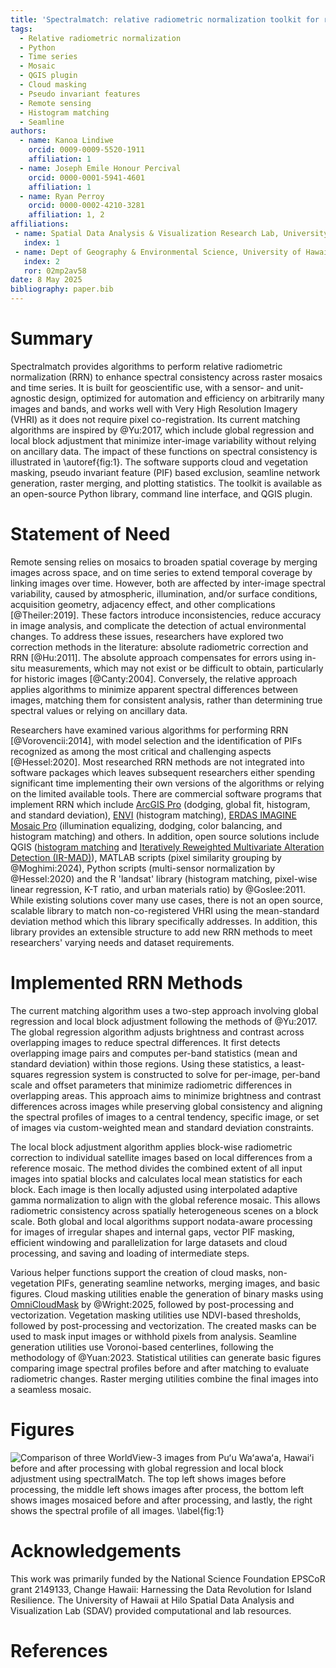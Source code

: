 ```yaml
---
title: 'Spectralmatch: relative radiometric normalization toolkit for raster mosaics and time series'
tags:
  - Relative radiometric normalization
  - Python
  - Time series
  - Mosaic
  - QGIS plugin
  - Cloud masking
  - Pseudo invariant features
  - Remote sensing
  - Histogram matching
  - Seamline
authors:
  - name: Kanoa Lindiwe
    orcid: 0009-0009-5520-1911
    affiliation: 1
  - name: Joseph Emile Honour Percival
    orcid: 0000-0001-5941-4601
    affiliation: 1
  - name: Ryan Perroy
    orcid: 0000-0002-4210-3281
    affiliation: 1, 2
affiliations:
 - name: Spatial Data Analysis & Visualization Research Lab, University of Hawaii at Hilo, United States
   index: 1
 - name: Dept of Geography & Environmental Science, University of Hawaii at Hilo, United States
   index: 2
   ror: 02mp2av58
date: 8 May 2025
bibliography: paper.bib
---
```

# Summary  
Spectralmatch provides algorithms to perform relative radiometric normalization (RRN) to enhance spectral consistency across raster mosaics and time series. It is built for geoscientific use, with a sensor- and unit-agnostic design, optimized for automation and efficiency on arbitrarily many images and bands, and works well with Very High Resolution Imagery (VHRI) as it does not require pixel co-registration. Its current matching algorithms are inspired by @Yu:2017, which include global regression and local block adjustment that minimize inter-image variability without relying on ancillary data. The impact of these functions on spectral consistency is illustrated in \autoref{fig:1}. The software supports cloud and vegetation masking, pseudo invariant feature (PIF) based exclusion, seamline network generation, raster merging, and plotting statistics. The toolkit is available as an open-source Python library, command line interface, and QGIS plugin.
  
# Statement of Need  
Remote sensing relies on mosaics to broaden spatial coverage by merging images across space, and on time series to extend temporal coverage by linking images over time. However, both are affected by inter-image spectral variability, caused by atmospheric, illumination, and/or surface conditions, acquisition geometry, adjacency effect, and other complications [@Theiler:2019]. These factors introduce inconsistencies, reduce accuracy in image analysis, and complicate the detection of actual environmental changes. To address these issues, researchers have explored two correction methods in the literature: absolute radiometric correction and RRN [@Hu:2011]. The absolute approach compensates for errors using in-situ measurements, which may not exist or be difficult to obtain, particularly for historic images [@Canty:2004]. Conversely, the relative approach applies algorithms to minimize apparent spectral differences between images, matching them for consistent analysis, rather than determining true spectral values or relying on ancillary data.

Researchers have examined various algorithms for performing RRN [@Vorovencii:2014], with model selection and the identification of PIFs recognized as among the most critical and challenging aspects [@Hessel:2020]. Most researched RRN methods are not integrated into software packages which leaves subsequent researchers either spending significant time implementing their own versions of the algorithms or relying on the limited available tools. There are commercial software programs that implement RRN which include [ArcGIS Pro](https://pro.arcgis.com/en/pro-app/latest/tool-reference/data-management/color-balance-mosaic-dataset.htm) (dodging, global fit, histogram, and standard deviation), [ENVI](https://www.nv5geospatialsoftware.com/docs/MosaicSeamless.html) (histogram matching), [ERDAS IMAGINE Mosaic Pro](https://supportsi.hexagon.com/s/article/Create-a-Mosaic-using-ERDAS-IMAGINE-MosaicPro?language=en_US) (illumination equalizing, dodging, color balancing, and histogram matching) and others. In addition, open source solutions include QGIS ([histogram matching](https://github.com/Gustavoohs/HistMatch) and [Iteratively Reweighted Multivariate Alteration Detection (IR-MAD)](https://github.com/SMByC/ArrNorm)), MATLAB scripts (pixel similarity grouping by @Moghimi:2024), Python scripts (multi-sensor normalization by @Hessel:2020) and the R 'landsat' library (histogram matching, pixel-wise linear regression, K-T ratio, and urban materials ratio) by @Goslee:2011. While existing solutions cover many use cases, there is not an open source, scalable library to match non-co-registered VHRI using the mean-standard deviation method which this library specifically addresses. In addition, this library provides an extensible structure to add new RRN methods to meet researchers' varying needs and dataset requirements.
  
# Implemented RRN Methods
The current matching algorithm uses a two-step approach involving global regression and local block adjustment following the methods of @Yu:2017. The global regression algorithm adjusts brightness and contrast across overlapping images to reduce spectral differences. It first detects overlapping image pairs and computes per-band statistics (mean and standard deviation) within those regions. Using these statistics, a least-squares regression system is constructed to solve for per-image, per-band scale and offset parameters that minimize radiometric differences in overlapping areas. This approach aims to minimize brightness and contrast differences across images while preserving global consistency and aligning the spectral profiles of images to a central tendency, specific image, or set of images via custom-weighted mean and standard deviation constraints.
  
The local block adjustment algorithm applies block-wise radiometric correction to individual satellite images based on local differences from a reference mosaic. The method divides the combined extent of all input images into spatial blocks and calculates local mean statistics for each block. Each image is then locally adjusted using interpolated adaptive gamma normalization to align with the global reference mosaic. This allows radiometric consistency across spatially heterogeneous scenes on a block scale. Both global and local algorithms support nodata-aware processing for images of irregular shapes and internal gaps, vector PIF masking, efficient windowing and parallelization for large datasets and cloud processing, and saving and loading of intermediate steps.

Various helper functions support the creation of cloud masks, non-vegetation PIFs, generating seamline networks, merging images, and basic figures. Cloud masking utilities enable the generation of binary masks using [OmniCloudMask](https://github.com/DPIRD-DMA/OmniCloudMask) by @Wright:2025, followed by post-processing and vectorization. Vegetation masking utilities use NDVI-based thresholds, followed by post-processing and vectorization. The created masks can be used to mask input images or withhold pixels from analysis. Seamline generation utilities use Voronoi-based centerlines, following the methodology of @Yuan:2023. Statistical utilities can generate basic figures comparing image spectral profiles before and after matching to evaluate radiometric changes. Raster merging utilities combine the final images into a seamless mosaic.

# Figures
![Comparison of three WorldView-3 images from Puʻu Waʻawaʻa, Hawaiʻi before and after processing with global regression and local block adjustment using spectralMatch. The top left shows images before processing, the middle left shows images after process, the bottom left shows images mosaiced before and after processing, and lastly, the right shows the spectral profile of all images. \label{fig:1}](https://raw.githubusercontent.com/spectralmatch/spectralmatch/main/images/matching_histogram.png)

# Acknowledgements
This work was primarily funded by the National Science Foundation EPSCoR grant 2149133, Change Hawaii: Harnessing the Data Revolution for Island Resilience. The University of Hawaii at Hilo Spatial Data Analysis and Visualization Lab (SDAV) provided computational and lab resources.

# References
